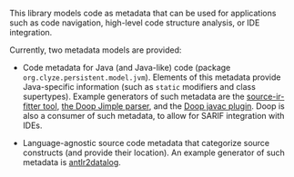 This library models code as metadata that can be used for applications
such as code navigation, high-level code structure analysis, or IDE
integration.

Currently, two metadata models are provided:

* Code metadata for Java (and Java-like) code (package
  `org.clyze.persistent.model.jvm`). Elements of this metadata provide
  Java-specific information (such as `static` modifiers and class
  supertypes). Example generators of such metadata are the
  [source-ir-fitter
  tool](https://github.com/plast-lab/source-ir-fitter/), [the Doop
  Jimple parser](https://bitbucket.org/yanniss/doop), and the [Doop
  javac plugin](https://bitbucket.org/yanniss/doop-jcplugin/). Doop is
  also a consumer of such metadata, to allow for SARIF integration
  with IDEs.

* Language-agnostic source code metadata that categorize source
  constructs (and provide their location). An example generator of
  such metadata is
  [antlr2datalog](https://github.com/gfour/antlr2datalog/).
